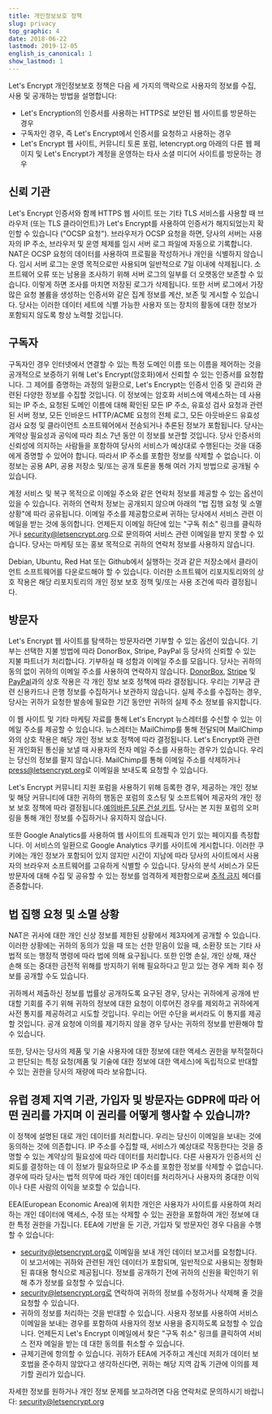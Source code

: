 ```yaml
---
title: 개인정보보호 정책
slug: privacy
top_graphic: 4
date: 2018-06-22
lastmod: 2019-12-05
english_is_canonical: 1
show_lastmod: 1
---
```



Let's Encrypt 개인정보보호 정책은 다음 세 가지의 맥락으로 사용자의 정보를 수집, 사용 및 공개하는 방법을 설명합니다:

* Let's Encryption의 인증서를 사용하는 HTTPS로 보안된 웹 사이트를 방문하는 경우
* 구독자인 경우, 즉 Let's Encrypt에서 인증서를 요청하고 사용하는 경우
* Let's Encrypt 웹 사이트, 커뮤니티 토론 포럼, letencrypt.org 아래의 다른 웹 페이지 및 Let's Encrypt가 계정을 운영하는 타사 소셜 미디어 사이트를 방문하는 경우

## 신뢰 기관

Let's Encrypt 인증서와 함께 HTTPS 웹 사이트 또는 기타 TLS 서비스를 사용할 때 브라우저 (또는 TLS 클라이언트)가 Let's Encrypt를 사용하여 인증서가 해지되었는지 확인할 수 있습니다 ("OCSP 요청"). 브라우저가 OCSP 요청을 하면, 당사의 서버는 사용자의 IP 주소, 브라우저 및 운영 체제를 임시 서버 로그 파일에 자동으로 기록합니다. NAT은 OCSP 요청의 데이터를 사용하여 프로필을 작성하거나 개인을 식별하지 않습니다. 임시 서버 로그는 운영 목적으로만 사용되며 일반적으로 7일 이내에 삭제됩니다. 소프트웨어 오류 또는 남용을 조사하기 위해 서버 로그의 일부를 더 오랫동안 보존할 수 있습니다. 이렇게 하면 조사를 마치면 저장된 로그가 삭제됩니다. 또한 서버 로그에서 가장 많은 요청 볼륨을 생성하는 인증서와 같은 집계 정보를 계산, 보존 및 게시할 수 있습니다. 당사는 이러한 데이터 세트에 식별 가능한 사용자 또는 장치의 활동에 대한 정보가 포함되지 않도록 항상 노력할 것입니다.

## 구독자

구독자인 경우 인터넷에서 연결할 수 있는 특정 도메인 이름 또는 이름을 제어하는 것을 공개적으로 보증하기 위해 Let's Encrypt(암호화)에서 신뢰할 수 있는 인증서를 요청합니다. 그 제어를 증명하는 과정의 일환으로, Let's Encrypt는 인증서 인증 및 관리와 관련된 다양한 정보를 수집할 것입니다. 이 정보에는 암호화 서비스에 액세스하는 데 사용되는 IP 주소, 요청된 도메인 이름에 대해 확인된 모든 IP 주소, 유효성 검사 요청과 관련된 서버 정보, 모든 인바운드 HTTP/ACME 요청의 전체 로그, 모든 아웃바운드 유효성 검사 요청 및 클라이언트 소프트웨어에서 전송되거나 추론된 정보가 포함됩니다. 당사는 계약상 필요성과 공익에 따라 최소 7년 동안 이 정보를 보관할 것입니다. 당사 인증서의 신뢰성에 의지하는 사람들을 포함하여 당사의 서비스가 예상대로 수행된다는 것을 대중에게 증명할 수 있어야 합니다. 따라서 IP 주소를 포함한 정보를 삭제할 수 없습니다. 이 정보는 공용 API, 공용 저장소 및/또는 공개 토론을 통해 여러 가지 방법으로 공개될 수 있습니다.

계정 서비스 및 복구 목적으로 이메일 주소와 같은 연락처 정보를 제공할 수 있는 옵션이 있을 수 있습니다. 귀하의 연락처 정보는 공개되지 않으며 아래의 "법 집행 요청 및 소멸 상황"에 따라 공유됩니다. 이메일 주소를 제공함으로써 귀하는 당사에서 서비스 관련 이메일을 받는 것에 동의합니다. 언제든지 이메일 하단에 있는 "구독 취소" 링크를 클릭하거나 [security@letsencrypt.org](mailto:security@letsencrypt.org).으로 문의하여 서비스 관련 이메일을 받지 못할 수 있습니다. 당사는 마케팅 또는 홍보 목적으로 귀하의 연락처 정보를 사용하지 않습니다.

Debian, Ubuntu, Red Hat 또는 Github에서 실행하는 것과 같은 저장소에서 클라이언트 소프트웨어를 다운로드해야 할 수 있습니다. 이러한 소프트웨어 리포지토리와의 상호 작용은 해당 리포지토리의 개인 정보 보호 정책 및/또는 사용 조건에 따라 결정됩니다.

## 방문자

Let's Encrypt 웹 사이트를 탐색하는 방문자라면 기부할 수 있는 옵션이 있습니다. 기부는 선택한 지불 방법에 따라 DonorBox, Stripe, PayPal 등 당사의 신뢰할 수 있는 지불 파트너가 처리합니다. 기부하실 때 성함과 이메일 주소를 모읍니다. 당사는 귀하의 동의 없이 귀하의 이메일 주소를 사용하여 연락하지 않습니다. [DonorBox](https://donorbox.org/privacy), [Stripe](https://stripe.com/privacy/) 및 [PayPal](https://www.paypal.com/us/webapps/mpp/ua/privacy-full)과의 상호 작용은 각 개인 정보 보호 정책에 따라 결정됩니다. 우리는 기부금 관련 신용카드나 은행 정보를 수집하거나 보관하지 않습니다. 실제 주소를 수집하는 경우, 당사는 귀하가 요청한 발송에 필요한 기간 동안만 귀하의 실제 주소 정보를 유지합니다.

이 웹 사이트 및 기타 마케팅 자료를 통해 Let's Encrypt 뉴스레터를 수신할 수 있는 이메일 주소를 제공할 수 있습니다. 뉴스레터는 MailChimp를 통해 전달되며 MailChimp와의 상호 작용은 해당 개인 정보 보호 정책에 따라 결정됩니다. Let's Encrypt와 관련된 개인화된 통신을 보낼 때 사용자의 전자 메일 주소를 사용하는 경우가 있습니다. 우리는 당신의 정보를 팔지 않습니다. MailChimp를 통해 이메일 주소를 삭제하거나 [press@letsencrypt.org](mailto:press@letsencrypt.org)로 이메일을 보내도록 요청할 수 있습니다.

Let's Encrypt 커뮤니티 지원 포럼을 사용하기 위해 등록한 경우, 제공하는 개인 정보 및 해당 커뮤니티에 대한 귀하의 행동은 포럼의 호스팅 및 소프트웨어 제공자의 개인 정보 보호 정책에 따라 결정됩니다.[예의바른 담론 건설 키트](https://www.discourse.org/privacy). 당사는 본 지원 포럼의 오퍼링을 통해 개인 정보를 수집하거나 유지하지 않습니다.

또한 Google Analytics를 사용하여 웹 사이트의 트래픽과 인기 있는 페이지를 측정합니다. 이 서비스의 일환으로 Google Analytics 쿠키를 사이트에 게시합니다. 이러한 쿠키에는 개인 정보가 포함되어 있지 않지만 시간이 지남에 따라 당사의 사이트에서 사용자의 브라우저 소프트웨어를 고유하게 식별할 수 있습니다. 당사의 분석 서비스가 모든 방문자에 대해 수집 및 공유할 수 있는 정보를 엄격하게 제한함으로써 [추적 금지](http://donottrack.us/) 헤더를 존중합니다.

## 법 집행 요청 및 소멸 상황

NAT은 귀사에 대한 개인 신상 정보를 제한된 상황에서 제3자에게 공개할 수 있습니다. 이러한 상황에는 귀하의 동의가 있을 때 또는 선한 믿음이 있을 때, 소환장 또는 기타 사법적 또는 행정적 명령에 따라 법에 의해 요구됩니다. 또한 인명 손실, 개인 상해, 재산 손해 또는 중대한 금전적 위해를 방지하기 위해 필요하다고 믿고 있는 경우 계좌 회수 정보를 공개할 수도 있습니다.

귀하께서 제출하신 정보를 법률상 공개하도록 요구된 경우, 당사는 귀하에게 공개에 반대할 기회를 주기 위해 귀하의 정보에 대한 요청이 이루어진 경우를 제외하고 귀하에게 사전 통지를 제공하려고 시도할 것입니다. 우리는 어떤 수단을 써서라도 이 통지를 제공할 것입니다. 공개 요청에 이의를 제기하지 않을 경우 당사는 귀하의 정보를 반환해야 할 수 있습니다.

또한, 당사는 당사의 제품 및 기술 사용자에 대한 정보에 대한 액세스 권한을 부적절하다고 판단되는 특정 요청(제품 및 기술에 대한 정보에 대한 액세스)에 독립적으로 반대할 수 있는 권한을 당사의 재량에 따라 보유합니다.

## 유럽 경제 지역 기관, 가입자 및 방문자는 GDPR에 따라 어떤 권리를 가지며 이 권리를 어떻게 행사할 수 있습니까?

이 정책에 설명된 대로 개인 데이터를 처리합니다. 우리는 당신이 이메일을 보내는 것에 동의하는 것에 의존합니다. IP 주소를 수집할 때, 서비스가 예상대로 작동한다는 것을 증명할 수 있는 계약상의 필요성에 따라 데이터를 처리합니다. 다른 사용자가 인증서의 신뢰도를 결정하는 데 이 정보가 필요하므로 IP 주소를 포함한 정보를 삭제할 수 없습니다. 경우에 따라 당사는 법적 의무에 따라 개인 데이터를 처리하거나 사용자의 중대한 이익이나 다른 사람의 이익을 보호할 수 있습니다.

EEA(European Economic Area)에 위치한 개인은 사용자가 사이트를 사용하여 처리하는 개인 데이터에 액세스, 수정 또는 삭제할 수 있는 권한을 포함하여 개인 정보에 대한 특정 권한을 가집니다. EEA에 기반을 둔 기관, 가입자 및 방문자인 경우 다음을 수행할 수 있습니다:

* security@letsencrypt.org로 이메일을 보내 개인 데이터 보고서를 요청합니다. 이 보고서에는 귀하와 관련된 개인 데이터가 포함되며, 일반적으로 사용되는 정형화된 휴대용 형식으로 제공됩니다. 정보를 공개하기 전에 귀하의 신원을 확인하기 위해 추가 정보를 요청할 수 있습니다.
* security@letsencrypt.org로 연락하여 귀하의 정보를 수정하거나 삭제해 줄 것을 요청할 수 있습니다.
* 귀하의 정보를 처리하는 것을 반대할 수 있습니다. 사용자 정보를 사용하여 서비스 이메일을 보내는 경우를 포함하여 사용자의 정보 사용을 중지하도록 요청할 수 있습니다. 언제든지 Let's Encrypt 이메일에서 찾은 "구독 취소" 링크를 클릭하여 서비스 전자 메일을 받는 데 대한 동의를 취소할 수 있습니다.
* 규제기관에 항의할 수 있습니다. 귀하가 EEA에 거주하고 계신데 저희가 데이터 보호법을 준수하지 않았다고 생각하신다면, 귀하는 해당 지역 감독 기관에 이의를 제기할 권리가 있습니다.

자세한 정보를 원하거나 개인 정보 문제를 보고하려면 다음 연락처로 문의하시기 바랍니다: [security@letsencrypt.org](mailto:security@letsencrypt.org)
